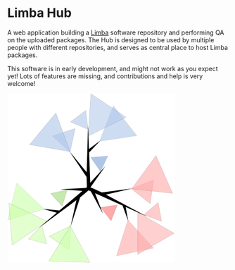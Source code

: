 # Limba Hub

A web application building a [Limba](https://github.com/ximion/limba) software repository and performing
QA on the uploaded packages.
The Hub is designed to be used by multiple people with different repositories, and serves as central place to
host Limba packages.

This software is in early development, and might not work as you expect yet! Lots of features are missing,
and contributions and help is very welcome!

![Limba logo](lihub/static/img/limbahub-large.png "Logo")
